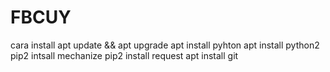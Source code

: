 # FBCUY
cara install   apt update &amp;&amp; apt upgrade apt install pyhton apt install python2 pip2 intsall mechanize pip2 install request apt install git
